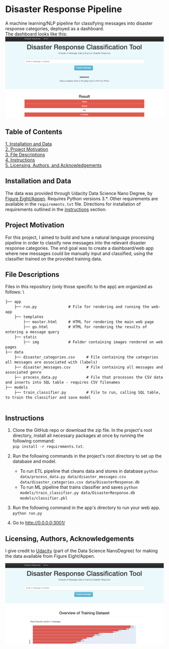 # Disaster Response Pipeline 
A machine learning/NLP pipeline for classifying messages into disaster response categories, deployed as a dashboard. \
The dashboard looks like this: \
![Sample Image](img/sample2.png)


## Table of Contents
[1. Installation and Data](#installation-and-data) \
[2. Project Motivation](#project-motivation) \
[3. File Descriptions](#file-descriptions) \
[4. Instructions](#instructions) \
[5. Licensing, Authors, and Acknowledgements](#licensing) 


## Installation and Data
The data was provided through Udacity Data Science Nano Degree, by [Figure Eight/Appen](https://appen.com/).
Requires Python versions 3.\*. Other requirements are available in the `requirements.txt` file. Directions for 
installation of requirements outlined in the [instructions](#instructions) section.

## Project Motivation
For this project, I aimed to build and tune a natural language processing pipeline in order to classify new messages into the relevant disaster response categories. The end goal was to create a dashboard/web app where new messages could be manually input and classified, using the classifier trained on the provided training data. 

## File Descriptions
Files in this repository (only those specific to the app) are organized as follows: \
```
├── app
    ├── run.py              # File for rendering and running the web-app
    ├── templates
        ├── master.html     # HTML for rendering the main web page
        ├── go.html         # HTML for rendering the results of entering a message query
    ├── static
        ├── img             # Folder containing images rendered on web pages
├── data
    ├── disaster_categories.csv     # File containing the categories all messages are associated with (labels)
    ├── disaster_messages.csv       # File containing all messages and associated genre 
    ├── process_data.py             # File that processes the CSV data and inserts into SQL table - requires CSV filenames
├── models
    ├── train_classifier.py         # File to run, calling SQL table, to train the classifier and save model
    
```
## Instructions
1. Clone the GitHub repo or download the zip file. In the project's root directory, install all necessary
    packages at once by running the following command: \
    `pip install -r requirements.txt`. 
2. Run the following commands in the project's root directory to set up the database and model.

    - To run ETL pipeline that cleans data and stores in database
        `python data/process_data.py data/disaster_messages.csv data/disaster_categories.csv data/DisasterResponse.db`
    - To run ML pipeline that trains classifier and saves
        `python models/train_classifier.py data/DisasterResponse.db models/classifier.pkl`

3. Run the following command in the app's directory to run your web app.
    `python run.py`

4. Go to http://0.0.0.0:3001/


## Licensing, Authors, Acknowledgements <a name="licensing"></a>
I give credit to [Udacity](https://www.udacity.com/) (part of the Data Science NanoDegree) for making the data
available from Figure Eight/Appen.

![Sample Image](img/sample1.png)
